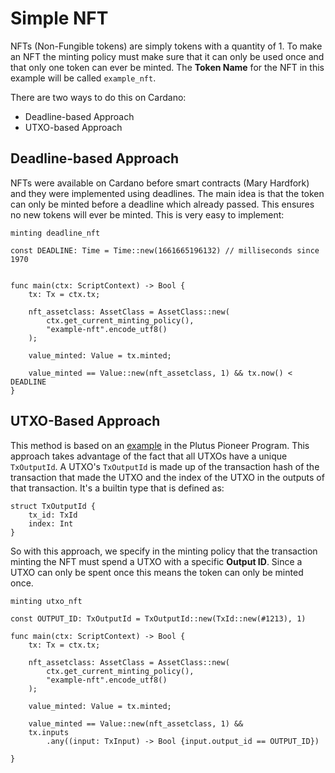 # Simple NFT

NFTs (Non-Fungible tokens) are simply tokens with a quantity of 1.
To make an NFT the minting policy must make sure that it can only be used once and that only one token can ever be minted.
The **Token Name** for the NFT in this example will be called `example_nft`.

There are two ways to do this on Cardano:

- Deadline-based Approach
- UTXO-based Approach

## Deadline-based Approach

NFTs were available on Cardano before smart contracts (Mary Hardfork) and they were implemented using deadlines.
The main idea is that the token can only be minted before a deadline which already passed.
This ensures no new tokens will ever be minted.
This is very easy to implement:

```go, noplaypen
minting deadline_nft

const DEADLINE: Time = Time::new(1661665196132) // milliseconds since 1970


func main(ctx: ScriptContext) -> Bool {
	tx: Tx = ctx.tx;

    nft_assetclass: AssetClass = AssetClass::new(
		ctx.get_current_minting_policy(), 
		"example-nft".encode_utf8()
	);

    value_minted: Value = tx.minted;

    value_minted == Value::new(nft_assetclass, 1) && tx.now() < DEADLINE
}
```

## UTXO-Based Approach

This method is based on an [example](https://plutus-pioneer-program.readthedocs.io/en/latest/pioneer/week5.html) in the Plutus Pioneer Program.
This approach takes advantage of the fact that all UTXOs have a unique `TxOutputId`.
A UTXO's `TxOutputId` is made up of the transaction hash of the transaction that made the UTXO and the index of the UTXO in the outputs of that transaction.
It's a builtin type that is defined as:

```go, noplaypen
struct TxOutputId {
    tx_id: TxId
    index: Int
}
```

So with this approach, we specify in the minting policy that the transaction minting the NFT must spend a UTXO with a specific **Output ID**.
Since a UTXO can only be spent once this means the token can only be minted once.

```go, noplaypen
minting utxo_nft

const OUTPUT_ID: TxOutputId = TxOutputId::new(TxId::new(#1213), 1)

func main(ctx: ScriptContext) -> Bool {
	tx: Tx = ctx.tx;

    nft_assetclass: AssetClass = AssetClass::new(
		ctx.get_current_minting_policy(), 
		"example-nft".encode_utf8()
	);

    value_minted: Value = tx.minted;

    value_minted == Value::new(nft_assetclass, 1) && 
    tx.inputs
        .any((input: TxInput) -> Bool {input.output_id == OUTPUT_ID})

}
```
